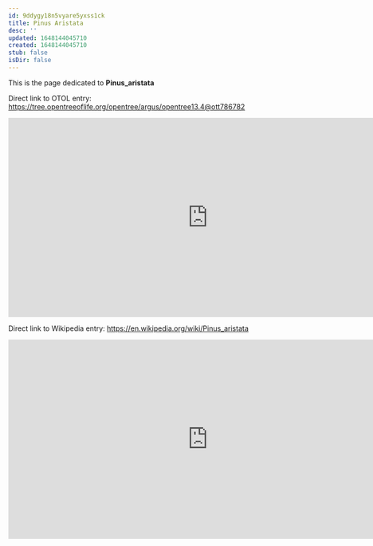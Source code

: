 ```yaml
---
id: 9ddygy18n5vyare5yxss1ck
title: Pinus Aristata
desc: ''
updated: 1648144045710
created: 1648144045710
stub: false
isDir: false
---
```

This is the page dedicated to **Pinus_aristata**


Direct link to OTOL entry: https://tree.opentreeoflife.org/opentree/argus/opentree13.4@ott786782



<html>
    <body>
    <iframe src="https://tree.opentreeoflife.org/opentree/argus/opentree13.4@ott786782"
    width="800" height="400" frameborder="0" allowfullscreen> </iframe>
    </body>
</html>
    


Direct link to Wikipedia entry: https://en.wikipedia.org/wiki/Pinus_aristata



<html>
    <body>
    <iframe src="https://en.wikipedia.org/wiki/Pinus_aristata"
    width="800" height="400" frameborder="0" allowfullscreen> </iframe>
    </body>
</html>
    
